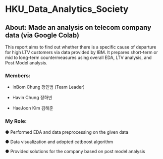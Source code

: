 # HKU_Data_Analytics_Society


## About: Made an analysis on telecom company data (via Google Colab)


This report aims to find out whether there is a specific cause of departure for high LTV customers via data provided by IBM. It prepares short-term or mid to long-term countermeasures using overall EDA, LTV analysis, and Post Model analysis.


### Members:


- InBom Chung 정인범 (Team Leader)


- Havin Chung 정하빈


- HaeJoon Kim 김해준


### My Role:



● Performed EDA and data preprocessing on the given data


● Data visualization and adopted catboost algorithm


● Provided solutions for the company based on post model analysis
